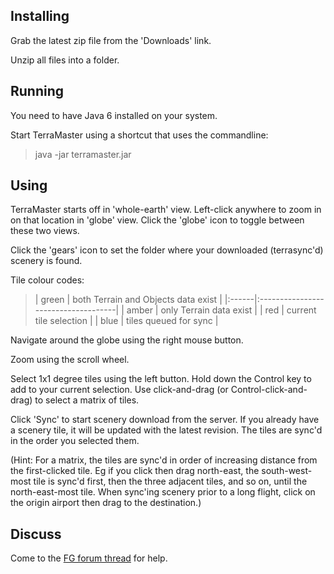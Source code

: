 ## Installing ##

Grab the latest zip file from the 'Downloads' link.

Unzip all files into a folder.

## Running ##

You need to have Java 6 installed on your system.

Start TerraMaster using a shortcut that uses the commandline:
> java -jar terramaster.jar

## Using ##

TerraMaster starts off in 'whole-earth' view. Left-click anywhere to zoom in on that location in 'globe' view. Click the 'globe' icon to toggle between these two views.

Click the 'gears' icon to set the folder where your downloaded (terrasync'd) scenery is found.

Tile colour codes:
> | green | both Terrain and Objects data exist |
|:------|:------------------------------------|
> | amber | only Terrain data exist |
> | red   | current tile selection |
> | blue  | tiles queued for sync |

Navigate around the globe using the right mouse button.

Zoom using the scroll wheel.

Select 1x1 degree tiles using the left button. Hold down the Control key to add to your current selection. Use click-and-drag (or Control-click-and-drag) to select a matrix of tiles.

Click 'Sync' to start scenery download from the server. If you already have a scenery tile, it will be updated with the latest revision. The tiles are sync'd in the order you selected them.

(Hint: For a matrix, the tiles are sync'd in order of increasing distance from the first-clicked tile. Eg if you click then drag north-east, the south-west-most tile is sync'd first, then the three adjacent tiles, and so on, until the north-east-most tile. When sync'ing scenery prior to a long flight, click on the origin airport then drag to the destination.)

## Discuss ##

Come to the [FG forum thread](http://flightgear.org/forums/viewtopic.php?f=5&t=12050) for help.